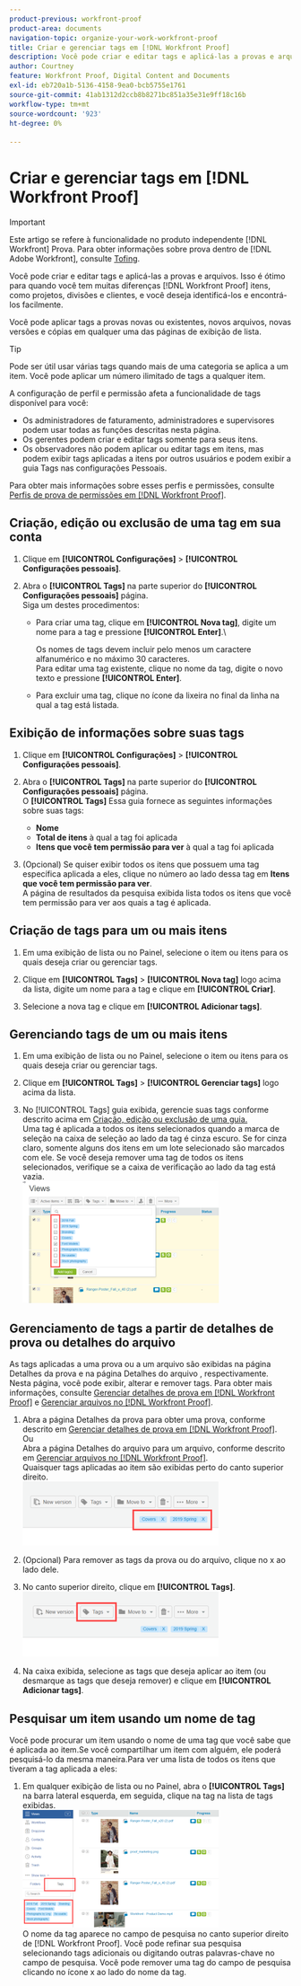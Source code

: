 ```yaml
---
product-previous: workfront-proof
product-area: documents
navigation-topic: organize-your-work-workfront-proof
title: Criar e gerenciar tags em [!DNL Workfront Proof]
description: Você pode criar e editar tags e aplicá-las a provas e arquivos. Isso é ótimo para quando você tem muitas diferenças [!DNL Workfront Proof] itens, como projetos, divisões e clientes, e você deseja identificá-los e encontrá-los facilmente.
author: Courtney
feature: Workfront Proof, Digital Content and Documents
exl-id: eb720a1b-5136-4158-9ea0-bcb5755e1761
source-git-commit: 41ab1312d2ccb8b8271bc851a35e31e9ff18c16b
workflow-type: tm+mt
source-wordcount: '923'
ht-degree: 0%

---
```


# Criar e gerenciar tags em [!DNL Workfront Proof]

>[!IMPORTANT]
>
>Este artigo se refere à funcionalidade no produto independente [!DNL Workfront] Prova. Para obter informações sobre prova dentro de [!DNL Adobe Workfront], consulte [Tofing](../../../review-and-approve-work/proofing/proofing.md).

Você pode criar e editar tags e aplicá-las a provas e arquivos. Isso é ótimo para quando você tem muitas diferenças [!DNL Workfront Proof] itens, como projetos, divisões e clientes, e você deseja identificá-los e encontrá-los facilmente.

Você pode aplicar tags a provas novas ou existentes, novos arquivos, novas versões e cópias em qualquer uma das páginas de exibição de lista.

>[!TIP]
>
>Pode ser útil usar várias tags quando mais de uma categoria se aplica a um item. Você pode aplicar um número ilimitado de tags a qualquer item.

A configuração de perfil e permissão afeta a funcionalidade de tags disponível para você:

* Os administradores de faturamento, administradores e supervisores podem usar todas as funções descritas nesta página.
* Os gerentes podem criar e editar tags somente para seus itens.
* Os observadores não podem aplicar ou editar tags em itens, mas podem exibir tags aplicadas a itens por outros usuários e podem exibir a guia Tags nas configurações Pessoais.

Para obter mais informações sobre esses perfis e permissões, consulte [Perfis de prova de permissões em [!DNL Workfront Proof]](../../../workfront-proof/wp-acct-admin/account-settings/proof-perm-profiles-in-wp.md).

## Criação, edição ou exclusão de uma tag em sua conta

1. Clique em **[!UICONTROL Configurações]** > **[!UICONTROL Configurações pessoais]**.

1. Abra o **[!UICONTROL Tags]** na parte superior do **[!UICONTROL Configurações pessoais]** página.\
   Siga um destes procedimentos:

   * Para criar uma tag, clique em **[!UICONTROL Nova tag]**, digite um nome para a tag e pressione **[!UICONTROL Enter]**.\

      Os nomes de tags devem incluir pelo menos um caractere alfanumérico e no máximo 30 caracteres.\
      Para editar uma tag existente, clique no nome da tag, digite o novo texto e pressione **[!UICONTROL Enter]**.

   * Para excluir uma tag, clique no ícone da lixeira no final da linha na qual a tag está listada.

## Exibição de informações sobre suas tags

1. Clique em **[!UICONTROL Configurações]** > **[!UICONTROL Configurações pessoais]**.

1. Abra o **[!UICONTROL Tags]** na parte superior do **[!UICONTROL Configurações pessoais]** página.\
   O **[!UICONTROL Tags]** Essa guia fornece as seguintes informações sobre suas tags:

   * **Nome**
   * **Total de itens** à qual a tag foi aplicada
   * **Itens que você tem permissão para ver** à qual a tag foi aplicada

1. (Opcional) Se quiser exibir todos os itens que possuem uma tag específica aplicada a eles, clique no número ao lado dessa tag em **Itens que você tem permissão para ver**.\
   A página de resultados da pesquisa exibida lista todos os itens que você tem permissão para ver aos quais a tag é aplicada.

## Criação de tags para um ou mais itens

1. Em uma exibição de lista ou no Painel, selecione o item ou itens para os quais deseja criar ou gerenciar tags.
1. Clique em **[!UICONTROL Tags]** > **[!UICONTROL Nova tag]** logo acima da lista, digite um nome para a tag e clique em **[!UICONTROL Criar]**.

1. Selecione a nova tag e clique em **[!UICONTROL Adicionar tags]**.

## Gerenciando tags de um ou mais itens

1. Em uma exibição de lista ou no Painel, selecione o item ou itens para os quais deseja criar ou gerenciar tags.
1. Clique em **[!UICONTROL Tags]** > **[!UICONTROL Gerenciar tags]** logo acima da lista.

1. No [!UICONTROL Tags] guia exibida, gerencie suas tags conforme descrito acima em [Criação, edição ou exclusão de uma guia.](https://support.workfront.com/knowledge/articles/115004379508/en-us?brand_id=662728&amp;return_to=%2Fhc%2Fen-us%2Farticles%2F115004379508#CreatingEditingDeletingTag)\
   Uma tag é aplicada a todos os itens selecionados quando a marca de seleção na caixa de seleção ao lado da tag é cinza escuro. Se for cinza claro, somente alguns dos itens em um lote selecionado são marcados com ele. Se você deseja remover uma tag de todos os itens selecionados, verifique se a caixa de verificação ao lado da tag está vazia.\
   ![Tags_menu_-_Dark_and_light_check.png](assets/tags-menu---dark-and-light-checks-350x217.png)

## Gerenciamento de tags a partir de detalhes de prova ou detalhes do arquivo

As tags aplicadas a uma prova ou a um arquivo são exibidas na página Detalhes da prova e na página Detalhes do arquivo , respectivamente. Nesta página, você pode exibir, alterar e remover tags. Para obter mais informações, consulte [Gerenciar detalhes de prova em [!DNL Workfront Proof]](../../../workfront-proof/wp-work-proofsfiles/manage-your-work/manage-proof-details.md) e [Gerenciar arquivos no [!DNL Workfront Proof]](../../../workfront-proof/wp-work-proofsfiles/manage-your-work/manage-files.md).

1. Abra a página Detalhes da prova para obter uma prova, conforme descrito em [Gerenciar detalhes de prova em [!DNL Workfront Proof]](../../../workfront-proof/wp-work-proofsfiles/manage-your-work/manage-proof-details.md).\
   Ou\
   Abra a página Detalhes do arquivo para um arquivo, conforme descrito em [Gerenciar arquivos no [!DNL Workfront Proof]](../../../workfront-proof/wp-work-proofsfiles/manage-your-work/manage-files.md).\
   Quaisquer tags aplicadas ao item são exibidas perto do canto superior direito.\
   ![Tags_on_Details_page.png](assets/tags-on-details-page-350x114.png)

1. (Opcional) Para remover as tags da prova ou do arquivo, clique no x ao lado dele.
1. No canto superior direito, clique em **[!UICONTROL Tags]**.\
   ![Tags_button_on_Details_page.png](assets/tags-button-on-details-page-350x116.png)

1. Na caixa exibida, selecione as tags que deseja aplicar ao item (ou desmarque as tags que deseja remover) e clique em **[!UICONTROL Adicionar tags]**.

## Pesquisar um item usando um nome de tag

Você pode procurar um item usando o nome de uma tag que você sabe que é aplicada ao item.Se você compartilhar um item com alguém, ele poderá pesquisá-lo da mesma maneira.Para ver uma lista de todos os itens que tiveram a tag aplicada a eles:

1. Em qualquer exibição de lista ou no Painel, abra o **[!UICONTROL Tags]** na barra lateral esquerda, em seguida, clique na tag na lista de tags exibidas.\
   ![Pesquisar_por_tag.png](assets/searching-by-tag-350x209.png)\
   O nome da tag aparece no campo de pesquisa no canto superior direito de [!DNL Workfront Proof]. Você pode refinar sua pesquisa selecionando tags adicionais ou digitando outras palavras-chave no campo de pesquisa. Você pode remover uma tag do campo de pesquisa clicando no ícone x ao lado do nome da tag.
